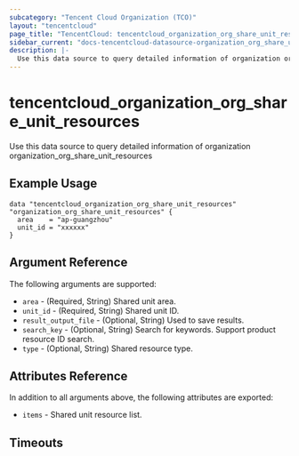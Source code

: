 ```yaml
---
subcategory: "Tencent Cloud Organization (TCO)"
layout: "tencentcloud"
page_title: "TencentCloud: tencentcloud_organization_org_share_unit_resources"
sidebar_current: "docs-tencentcloud-datasource-organization_org_share_unit_resources"
description: |-
  Use this data source to query detailed information of organization organization_org_share_unit_resources
---
```


# tencentcloud_organization_org_share_unit_resources

Use this data source to query detailed information of organization organization_org_share_unit_resources

## Example Usage

```hcl
data "tencentcloud_organization_org_share_unit_resources" "organization_org_share_unit_resources" {
  area    = "ap-guangzhou"
  unit_id = "xxxxxx"
}
```

## Argument Reference

The following arguments are supported:

* `area` - (Required, String) Shared unit area.
* `unit_id` - (Required, String) Shared unit ID.
* `result_output_file` - (Optional, String) Used to save results.
* `search_key` - (Optional, String) Search for keywords. Support product resource ID search.
* `type` - (Optional, String) Shared resource type.

## Attributes Reference

In addition to all arguments above, the following attributes are exported:

* `items` - Shared unit resource list.


## Timeouts

<no value>


